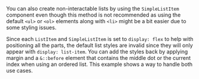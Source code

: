 You can also create non-interactable lists by using the `SimpleListItem`
component even though this method is not recommended as using the default `<ul>`
or `<ol>` elements along with `<li>` might be a bit easier due to some styling
issues.

Since each `ListItem` and `SimpleListItem` is set to `display: flex` to help
with positioning all the parts, the default list styles are invalid since they
will only appear with `display: list-item`. You can add the styles back by
applying margin and a `&::before` element that contains the middle dot or the
current index when using an ordered list. This example shows a way to handle
both use cases.
